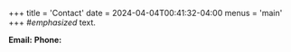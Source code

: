 +++
title = 'Contact'
date = 2024-04-04T00:41:32-04:00
menus = 'main'
+++
#*emphasized* text.

**Email:**
**Phone:** 
